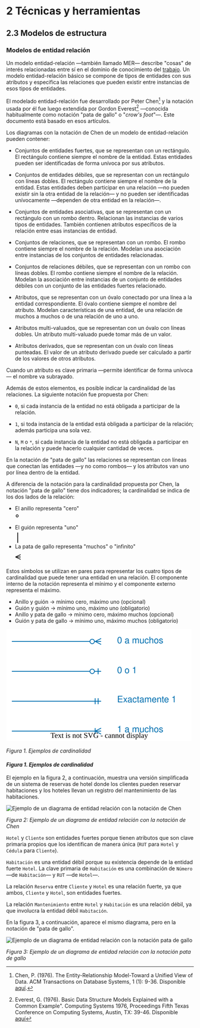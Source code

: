 # 2 Técnicas y herramientas

## 2.3 Modelos de estructura

### Modelos de entidad relación

Un modelo entidad-relación —también llamado MER— describe "cosas" de interés
relacionadas entre sí en el dominio de conocimiento del
[trabajo](/4_Conceptos/4_Trabajo_y_area_de_trabajo.md). Un modelo
entidad-relación básico se compone de tipos de entidades con sus atributos y
especifica las relaciones que pueden existir entre instancias de esos tipos de
entidades.

El modelado entidad-relación fue desarrollado por Peter Chen[^1] y la notación
usada por él fue luego extendida por Gordon Everest[^2] —conocida habitualmente
como notación "pata de gallo" o "*crow's foot*"—. Este documento está
basado en esos artículos.

Los diagramas con la notación de Chen de un modelo de entidad-relación pueden
contener:

* Conjuntos de entidades fuertes, que se representan con un rectángulo. El
  rectángulo contiene siempre el nombre de la entidad. Estas entidades pueden
  ser identificadas de forma unívoca por sus atributos.

* Conjuntos de entidades débiles, que se representan con un rectángulo con
  líneas dobles. El rectángulo contiene siempre el nombre de la entidad. Estas
  entidades deben participar en una relación —no pueden existir sin la otra
  entidad de la relación— y no pueden ser identificadas unívocamente —dependen
  de otra entidad en la relación—.

* Conjuntos de entidades asociativas, que se representan con un rectángulo con
  un rombo dentro. Relacionan las instancias de varios tipos de entidades.
  También contienen atributos específicos de la relación entre esas instancias
  de entidad.

* Conjuntos de relaciones, que se representan con un rombo. El rombo contiene
  siempre el nombre de la relación. Modelan una asociación entre instancias de
  los conjuntos de entidades relacionadas.

* Conjuntos de relaciones débiles, que se representan con un rombo con líneas
  dobles. El rombo contiene siempre el nombre de la relación. Modelan la
  asociación entre instancias de un conjunto de entidades débiles con un
  conjunto de las entidades fuertes relacionado.

* Atributos, que se representan con un óvalo conectado por una línea a la
  entidad correspondiente. El óvalo contiene siempre el nombre del atributo.
  Modelan características de una entidad, de una relación de muchos a muchos o
  de una relación de uno a uno.

* Atributos multi-valuados, que se representan con un óvalo con líneas dobles.
  Un atributo multi-valuado puede tomar más de un valor.

* Atributos derivados, que se representan con un óvalo con líneas punteadas. El
  valor de un atributo derivado puede ser calculado a partir de los valores de
  otros atributos.

Cuando un atributo es clave primaria —permite identificar de forma unívoca— el
nombre va subrayado.

Además de estos elementos, es posible indicar la cardinalidad de las relaciones.
La siguiente notación fue propuesta por Chen:

* `0`, si cada instancia de la entidad no está obligada a participar de la
  relación.

* `1`, si toda instancia de la entidad está obligada a participar de la
  relación; además participa una sola vez.

* `N`, `M` o `*`, si cada instancia de la entidad no está obligada a participar
  en la relación y puede hacerlo cualquier cantidad de veces.

En la notación de "pata de gallo" las relaciones se representan con líneas que
conectan las entidades —y no como rombos— y los atributos van uno por línea
dentro de la entidad.

A diferencia de la notación para la cardinalidad propuesta por Chen, la
notación "pata de gallo" tiene dos indicadores; la cardinalidad se indica de los
dos lados de la relación:

* El anillo representa "cero"
  <br><span style="font-size:200%;">ᐤ</span>
* El guión representa "uno"
  <br><span style="font-size:200%;">∣</span>
* La pata de gallo representa "muchos" o "infinito"
  <br><span style="font-size:200%;">⪪</span>

Estos símbolos se utilizan en pares para representar los cuatro tipos de
cardinalidad que puede tener una entidad en una relación. El componente interno
de la notación representa el mínimo y el componente externo representa el
máximo.

* Anillo y guión → mínimo cero, máximo uno (opcional)
* Guión y guión → mínimo uno, máximo uno (obligatorio)
* Anillo y pata de gallo → mínimo cero, máximo muchos (opcional)
* Guión y pata de gallo → mínimo uno, máximo muchos (obligatorio)

![Ejemplos de cardinalidad](/diagrams/Entity_Relationship_Diagram_Cardinality.svg)

*Figura 1. Ejemplos de cardinalidad*

#### *Figura 1. Ejemplos de cardinalidad*

El ejemplo en la figura 2, a continuación, muestra una versión simplificada de
un sistema de reservas de hotel donde los clientes pueden reservar habitaciones
y los hoteles llevan un registro del mantenimiento de las habitaciones.

![Ejemplo de un diagrama de entidad relación con la notación de
Chen](/diagrams/Entity_Relationship_Model_Example_Chen.svg)

*Figura 2: Ejemplo de un diagrama de entidad relación con la notación de Chen*

`Hotel` y `Cliente` son entidades fuertes porque tienen atributos que son clave
primaria propios que los identifican de manera única (`RUT` para `Hotel` y
`Cédula` para `Cliente`).

`Habitación` es una entidad débil porque su existencia depende de la entidad
fuerte `Hotel`. La clave primaria de `Habitación` es una combinación de `Número`
—de `Habitación`— y `RUT` —de `Hotel`—.

La relación `Reserva` entre `Cliente` y `Hotel` es una relación fuerte, ya
que ambos, `Cliente` y `Hotel`, son entidades fuertes.

La relación `Mantenimiento` entre `Hotel` y `Habitación` es una relación débil,
ya que involucra la entidad débil `Habitación`.

En la figura 3, a continuación, aparece el mismo diagrama, pero en la notación
de "pata de gallo".

![Ejemplo de un diagrama de entidad relación con la notación pata de
gallo](/diagrams/Entity_Relationship_Model_Example_Crows_Foot.svg)

*Figura 3: Ejemplo de un diagrama de entidad relación con la notación pata de
gallo*

[^1]: Chen, P. (1976). The Entity-Relationship Model-Toward a Unified View of
      Data. ACM Transactions on Database Systems, 1 (1): 9-36. Disponible
      [aquí](https://dl.acm.org/doi/pdf/10.1145/320434.320440).
[^2]: Everest, G. (1976). Basic Data Structure Models Explained with a Common
      Example". Computing Systems 1976, Proceedings Fifth Texas Conference on
      Computing Systems, Austin, TX: 39-46. Disponible
      [aquí](https://www.researchgate.net/publication/291448084_BASIC_DATA_STRUCTURE_MODELS_EXPLAINED_WITH_A_COMMON_EXAMPLE)
